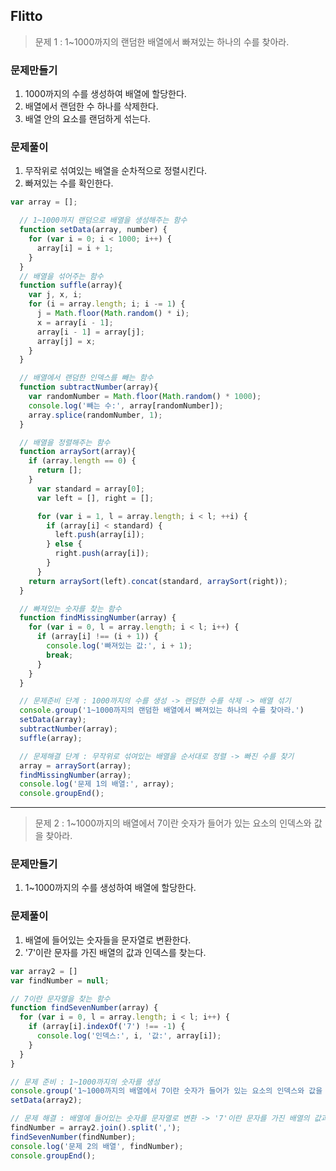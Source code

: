 ## Flitto

> 문제 1 : 1~1000까지의 랜덤한 배열에서 빠져있는 하나의 수를 찾아라.

### 문제만들기
1. 1000까지의 수를 생성하여 배열에 할당한다.
2. 배열에서 랜덤한 수 하나를 삭제한다.
3. 배열 안의 요소를 랜덤하게 섞는다.

### 문제풀이
1. 무작위로 섞여있는 배열을 순차적으로 정렬시킨다.
2. 빠져있는 수를 확인한다.

```javascript
var array = [];

  // 1~1000까지 랜덤으로 배열을 생성해주는 함수
  function setData(array, number) {
    for (var i = 0; i < 1000; i++) {
      array[i] = i + 1;
    }
  }
  // 배열을 섞어주는 함수
  function suffle(array){
    var j, x, i;
    for (i = array.length; i; i -= 1) {
      j = Math.floor(Math.random() * i);
      x = array[i - 1];
      array[i - 1] = array[j];
      array[j] = x;
    }
  }

  // 배열에서 랜덤한 인덱스를 빼는 함수
  function subtractNumber(array){
    var randomNumber = Math.floor(Math.random() * 1000);
    console.log('빼는 수:', array[randomNumber]);
    array.splice(randomNumber, 1);
  }

  // 배열을 정렬해주는 함수
  function arraySort(array){
    if (array.length == 0) {
      return [];
    }
      var standard = array[0];
      var left = [], right = [];

      for (var i = 1, l = array.length; i < l; ++i) {
        if (array[i] < standard) {
          left.push(array[i]);
        } else {
          right.push(array[i]);
        }
      }
    return arraySort(left).concat(standard, arraySort(right));
  }

  // 빠져있는 숫자를 찾는 함수
  function findMissingNumber(array) {
    for (var i = 0, l = array.length; i < l; i++) {
      if (array[i] !== (i + 1)) {
        console.log('빠져있는 값:', i + 1);
        break;
      }
    }
  }

  // 문제준비 단계 : 1000까지의 수를 생성 -> 랜덤한 수를 삭제 -> 배열 섞기
  console.group('1~1000까지의 랜덤한 배열에서 빠져있는 하나의 수를 찾아라.')
  setData(array);
  subtractNumber(array);
  suffle(array);

  // 문제해결 단계 : 무작위로 섞여있는 배열을 순서대로 정렬 -> 빠진 수를 찾기
  array = arraySort(array);
  findMissingNumber(array);
  console.log('문제 1의 배열:', array);
  console.groupEnd();
```
------

> 문제 2 : 1~1000까지의 배열에서 7이란 숫자가 들어가 있는 요소의 인덱스와 값을 찾아라.

### 문제만들기
1. 1~1000까지의 수를 생성하여 배열에 할당한다.

### 문제풀이
1. 배열에 들어있는 숫자들을 문자열로 변환한다.
2. '7'이란 문자를 가진 배열의 값과 인덱스를 찾는다.

```javascript
var array2 = []
var findNumber = null;

// 7이란 문자열을 찾는 함수
function findSevenNumber(array) {
  for (var i = 0, l = array.length; i < l; i++) {
    if (array[i].indexOf('7') !== -1) {
      console.log('인덱스:', i, '값:', array[i]);
    }
  }
}

// 문제 준비 : 1~1000까지의 숫자를 생성
console.group('1~1000까지의 배열에서 7이란 숫자가 들어가 있는 요소의 인덱스와 값을 찾아라.')
setData(array2);

// 문제 해결 : 배열에 들어있는 숫자를 문자열로 변환 -> '7'이란 문자를 가진 배열의 값과 인덱스를 찾기
findNumber = array2.join().split(',');
findSevenNumber(findNumber);
console.log('문제 2의 배열', findNumber);
console.groupEnd();
```